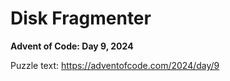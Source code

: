 # Disk Fragmenter

**Advent of Code: Day 9, 2024**

Puzzle text: <https://adventofcode.com/2024/day/9>
